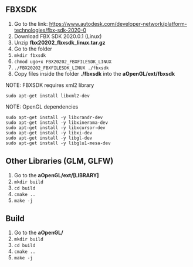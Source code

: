 ## FBXSDK
1. Go to the link:  https://www.autodesk.com/developer-network/platform-technologies/fbx-sdk-2020-0
2. Download FBX SDK 2020.0.1 (Linux)
3. Unzip **fbx20202_fbxsdk_linux.tar.gz**
4. Go to the folder
5. `mkdir fbxsdk`
6. `chmod ugo+x FBX20202_FBXFILESDK_LINUX`
7. `./FBX20202_FBXFILESDK_LINUX ./fbxsdk`
8. Copy files inside the folder **./fbxsdk** into the **aOpenGL/ext/fbxsdk**

NOTE: FBXSDK requires xml2 library

`sudo apt-get install libxml2-dev`

NOTE: OpenGL dependencies
```
sudo apt-get install -y libxrandr-dev
sudo apt-get install -y libxinerama-dev
sudo apt-get install -y libxcursor-dev
sudo apt-get install -y libxi-dev
sudo apt-get install -y libgl-dev
sudo apt-get install -y libglu1-mesa-dev
```

## Other Libraries (GLM, GLFW)
1. Go to the **aOpenGL/ext/[LIBRARY]**
2. `mkdir build`
3. `cd build`
4. `cmake ..`
5. `make -j`

## Build
1. Go to the **aOpenGL/**
2. `mkdir build`
3. `cd build`
4. `cmake ..`
5. `make -j`
